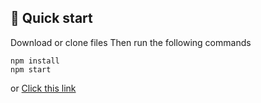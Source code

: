 ## 🚀 Quick start

Download or clone files
Then run the following commands

```shell
npm install
npm start
```

or <a href="https://keen-haibt-67d82f.netlify.app">Click this link</a>
